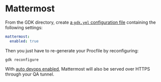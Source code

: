 # Mattermost

From the GDK directory, create [a `gdk.yml` configuration file](configuration.md)
containing the following settings:

```yaml
mattermost:
  enabled: true
```

Then you just have to re-generate your Procfile by reconfiguring:

```shell
gdk reconfigure
```

With [auto devops enabled](./auto_devops.md), Mattermost will also be served over HTTPS through your QA tunnel.
